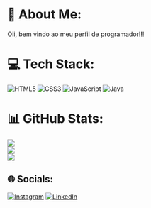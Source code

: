 # 💫 About Me:
Oii, bem vindo ao meu perfil de programador!!!


# 💻 Tech Stack:
![HTML5](https://img.shields.io/badge/html5-%23E34F26.svg?style=for-the-badge&logo=html5&logoColor=white) ![CSS3](https://img.shields.io/badge/css3-%231572B6.svg?style=for-the-badge&logo=css3&logoColor=white) ![JavaScript](https://img.shields.io/badge/javascript-%23323330.svg?style=for-the-badge&logo=javascript&logoColor=%23F7DF1E) ![Java](https://img.shields.io/badge/java-%23ED8B00.svg?style=for-the-badge&logo=openjdk&logoColor=white)
# 📊 GitHub Stats:
![](https://github-readme-stats.vercel.app/api?username=MatheusLS3&theme=nightowl&hide_border=false&include_all_commits=false&count_private=false)<br/>
![](https://github-readme-streak-stats.herokuapp.com/?user=MatheusLS3&theme=nightowl&hide_border=false)<br/>
![](https://github-readme-stats.vercel.app/api/top-langs/?username=MatheusLS3&theme=nightowl&hide_border=false&include_all_commits=false&count_private=false&layout=compact)


## 🌐 Socials:
[![Instagram](https://img.shields.io/badge/Instagram-%23E4405F.svg?logo=Instagram&logoColor=white)](https://instagram.com/https://www.instagram.com/matheuslucenatt/) [![LinkedIn](https://img.shields.io/badge/LinkedIn-%230077B5.svg?logo=linkedin&logoColor=white)](https://linkedin.com/in/https://www.linkedin.com/in/matheus-lucena-949662171/) 
<!-- Proudly created with GPRM ( https://gprm.itsvg.in ) -->

